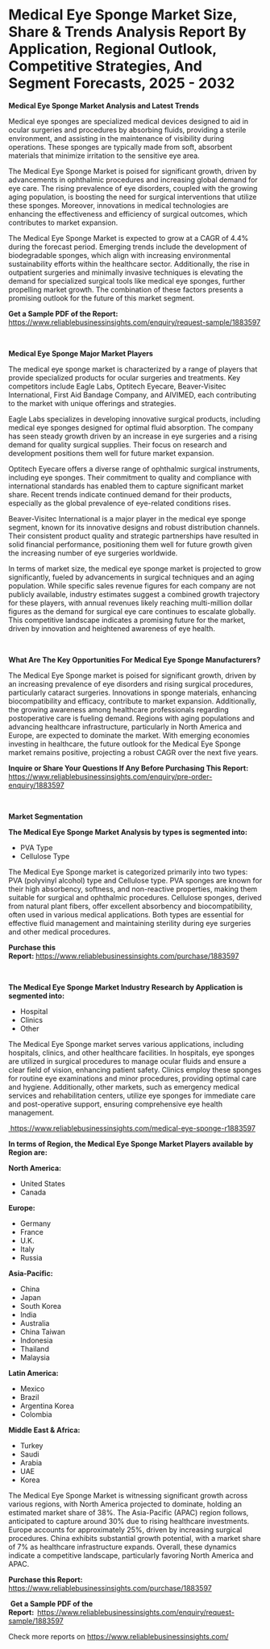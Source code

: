 <p><h1>Medical Eye Sponge Market Size, Share & Trends Analysis Report By Application, Regional Outlook, Competitive Strategies, And Segment Forecasts, 2025 - 2032</h1></p><p><strong>Medical Eye Sponge Market Analysis and Latest Trends</strong></p>
<p><p>Medical eye sponges are specialized medical devices designed to aid in ocular surgeries and procedures by absorbing fluids, providing a sterile environment, and assisting in the maintenance of visibility during operations. These sponges are typically made from soft, absorbent materials that minimize irritation to the sensitive eye area.</p><p>The Medical Eye Sponge Market is poised for significant growth, driven by advancements in ophthalmic procedures and increasing global demand for eye care. The rising prevalence of eye disorders, coupled with the growing aging population, is boosting the need for surgical interventions that utilize these sponges. Moreover, innovations in medical technologies are enhancing the effectiveness and efficiency of surgical outcomes, which contributes to market expansion.</p><p>The Medical Eye Sponge Market is expected to grow at a CAGR of 4.4% during the forecast period. Emerging trends include the development of biodegradable sponges, which align with increasing environmental sustainability efforts within the healthcare sector. Additionally, the rise in outpatient surgeries and minimally invasive techniques is elevating the demand for specialized surgical tools like medical eye sponges, further propelling market growth. The combination of these factors presents a promising outlook for the future of this market segment.</p></p>
<p><strong>Get a Sample PDF of the Report:&nbsp;</strong> <a href="https://www.reliablebusinessinsights.com/enquiry/request-sample/1883597?utm_campaign=2306&utm_medium=2&utm_source=Github&utm_content=ia&utm_term=05032025&utm_id=medical-eye-sponge">https://www.reliablebusinessinsights.com/enquiry/request-sample/1883597</a></p>
<p>&nbsp;</p>
<p><strong>Medical Eye Sponge Major Market Players</strong></p>
<p><p>The medical eye sponge market is characterized by a range of players that provide specialized products for ocular surgeries and treatments. Key competitors include Eagle Labs, Optitech Eyecare, Beaver-Visitec International, First Aid Bandage Company, and AIVIMED, each contributing to the market with unique offerings and strategies.</p><p>Eagle Labs specializes in developing innovative surgical products, including medical eye sponges designed for optimal fluid absorption. The company has seen steady growth driven by an increase in eye surgeries and a rising demand for quality surgical supplies. Their focus on research and development positions them well for future market expansion.</p><p>Optitech Eyecare offers a diverse range of ophthalmic surgical instruments, including eye sponges. Their commitment to quality and compliance with international standards has enabled them to capture significant market share. Recent trends indicate continued demand for their products, especially as the global prevalence of eye-related conditions rises.</p><p>Beaver-Visitec International is a major player in the medical eye sponge segment, known for its innovative designs and robust distribution channels. Their consistent product quality and strategic partnerships have resulted in solid financial performance, positioning them well for future growth given the increasing number of eye surgeries worldwide.</p><p>In terms of market size, the medical eye sponge market is projected to grow significantly, fueled by advancements in surgical techniques and an aging population. While specific sales revenue figures for each company are not publicly available, industry estimates suggest a combined growth trajectory for these players, with annual revenues likely reaching multi-million dollar figures as the demand for surgical eye care continues to escalate globally. This competitive landscape indicates a promising future for the market, driven by innovation and heightened awareness of eye health.</p></p>
<p>&nbsp;</p>
<p><strong>What Are The Key Opportunities For Medical Eye Sponge Manufacturers?</strong></p>
<p><p>The Medical Eye Sponge market is poised for significant growth, driven by an increasing prevalence of eye disorders and rising surgical procedures, particularly cataract surgeries. Innovations in sponge materials, enhancing biocompatibility and efficacy, contribute to market expansion. Additionally, the growing awareness among healthcare professionals regarding postoperative care is fueling demand. Regions with aging populations and advancing healthcare infrastructure, particularly in North America and Europe, are expected to dominate the market. With emerging economies investing in healthcare, the future outlook for the Medical Eye Sponge market remains positive, projecting a robust CAGR over the next five years.</p></p>
<p><strong>Inquire or Share Your Questions If Any Before Purchasing This Report:</strong> <a href="https://www.reliablebusinessinsights.com/enquiry/pre-order-enquiry/1883597?utm_campaign=2306&utm_medium=2&utm_source=Github&utm_content=ia&utm_term=05032025&utm_id=medical-eye-sponge">https://www.reliablebusinessinsights.com/enquiry/pre-order-enquiry/1883597</a></p>
<p>&nbsp;</p>
<p><strong>Market Segmentation</strong></p>
<p><strong>The Medical Eye Sponge Market Analysis by types is segmented into:</strong></p>
<p><ul><li>PVA Type</li><li>Cellulose Type</li></ul></p>
<p><p>The Medical Eye Sponge market is categorized primarily into two types: PVA (polyvinyl alcohol) type and Cellulose type. PVA sponges are known for their high absorbency, softness, and non-reactive properties, making them suitable for surgical and ophthalmic procedures. Cellulose sponges, derived from natural plant fibers, offer excellent absorbency and biocompatibility, often used in various medical applications. Both types are essential for effective fluid management and maintaining sterility during eye surgeries and other medical procedures.</p></p>
<p><strong>Purchase this Report:&nbsp;</strong><a href="https://www.reliablebusinessinsights.com/purchase/1883597?utm_campaign=2306&utm_medium=2&utm_source=Github&utm_content=ia&utm_term=05032025&utm_id=medical-eye-sponge">https://www.reliablebusinessinsights.com/purchase/1883597</a></p>
<p>&nbsp;</p>
<p><strong>The Medical Eye Sponge Market Industry Research by Application is segmented into:</strong></p>
<p><ul><li>Hospital</li><li>Clinics</li><li>Other</li></ul></p>
<p><p>The Medical Eye Sponge market serves various applications, including hospitals, clinics, and other healthcare facilities. In hospitals, eye sponges are utilized in surgical procedures to manage ocular fluids and ensure a clear field of vision, enhancing patient safety. Clinics employ these sponges for routine eye examinations and minor procedures, providing optimal care and hygiene. Additionally, other markets, such as emergency medical services and rehabilitation centers, utilize eye sponges for immediate care and post-operative support, ensuring comprehensive eye health management.</p></p>
<p><a href="https://www.reliablebusinessinsights.com/medical-eye-sponge-r1883597?utm_campaign=2306&utm_medium=2&utm_source=Github&utm_content=ia&utm_term=05032025&utm_id=medical-eye-sponge">&nbsp;https://www.reliablebusinessinsights.com/medical-eye-sponge-r1883597</a></p>
<p><strong>In terms of Region, the Medical Eye Sponge Market Players available by Region are:</strong></p>
<p>
    <p> <strong> North America: </strong>
        <ul>
            <li>United States</li>
            <li>Canada</li>
        </ul>
        </p> 
    <p> <strong> Europe: </strong>
        <ul>
            <li>Germany</li>
            <li>France</li>
            <li>U.K.</li>
            <li>Italy</li>
            <li>Russia</li>
        </ul>
        </p> 
    <p> <strong> Asia-Pacific: </strong>
        <ul>
            <li>China</li>
            <li>Japan</li>
            <li>South Korea</li>
            <li>India</li>
            <li>Australia</li>
            <li>China Taiwan</li>
            <li>Indonesia</li>
            <li>Thailand</li>
            <li>Malaysia</li>
        </ul>
        </p> 
    <p> <strong> Latin America: </strong>
        <ul>
            <li>Mexico</li>
            <li>Brazil</li>
            <li>Argentina Korea</li>
            <li>Colombia</li>
        </ul>
        </p> 
    <p> <strong> Middle East & Africa: </strong>
        <ul>
            <li>Turkey</li>
            <li>Saudi</li>
            <li>Arabia</li>
            <li>UAE</li>
            <li>Korea</li>
        </ul>
    </p>
    </p>
<p><p>The Medical Eye Sponge Market is witnessing significant growth across various regions, with North America projected to dominate, holding an estimated market share of 38%. The Asia-Pacific (APAC) region follows, anticipated to capture around 30% due to rising healthcare investments. Europe accounts for approximately 25%, driven by increasing surgical procedures. China exhibits substantial growth potential, with a market share of 7% as healthcare infrastructure expands. Overall, these dynamics indicate a competitive landscape, particularly favoring North America and APAC.</p></p>
<p><strong>Purchase this Report: </strong><a href="https://www.reliablebusinessinsights.com/purchase/1883597?utm_campaign=2306&utm_medium=2&utm_source=Github&utm_content=ia&utm_term=05032025&utm_id=medical-eye-sponge">https://www.reliablebusinessinsights.com/purchase/1883597</a></p>
<p>&nbsp;<strong>Get a Sample PDF of the Report:&nbsp;&nbsp;</strong><a href="https://www.reliablebusinessinsights.com/enquiry/request-sample/1883597?utm_campaign=2306&utm_medium=2&utm_source=Github&utm_content=ia&utm_term=05032025&utm_id=medical-eye-sponge">https://www.reliablebusinessinsights.com/enquiry/request-sample/1883597</a></p>
<p><strong></strong></p>
<p>Check more reports on <a href="https://www.reliablebusinessinsights.com/?utm_campaign=2306&utm_medium=2&utm_source=Github&utm_content=ia&utm_term=05032025&utm_id=medical-eye-sponge">https://www.reliablebusinessinsights.com/</a></p>